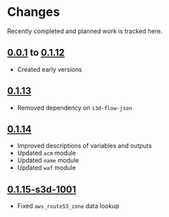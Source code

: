 # Changes
Recently completed and planned work is tracked here.

## [0.0.1](.) to [0.1.12](.)
- Created early versions

## [0.1.13](.)
- Removed dependency on `s3d-flow-json`

## [0.1.14](.)
- Improved descriptions of variables and outputs
- Updated `acm` module
- Updated `name` module
- Updated `waf` module

## [0.1.15-s3d-1001](.)
- Fixed `aws_route53_zone` data lookup
